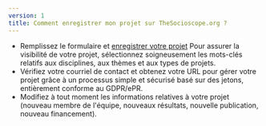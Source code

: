 ```yaml
---
version: 1
title: Comment enregistrer mon projet sur TheSocioscope.org ?
---
```


- Remplissez le formulaire et [enregistrer votre projet](https://TheSocioscope.org/register) Pour assurer la visibilité de votre projet, sélectionnez soigneusement les mots-clés relatifs aux disciplines, aux thèmes et aux types de projets.
- Vérifiez votre courriel de contact et obtenez votre URL pour gérer votre projet grâce à un processus simple et sécurisé basé sur des jetons, entièrement conforme au GDPR/ePR.
- Modifiez à tout moment les informations relatives à votre projet (nouveau membre de l'équipe, nouveaux résultats, nouvelle publication, nouveau financement).
